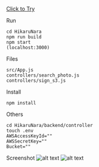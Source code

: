 [Click to Try](http://p2-front-end.s3-website-us-east-1.amazonaws.com/)

Run
```
cd HikaruNara
npm run build
npm start   
(localhost:3000)
```

Files
```
src/App.js
controllers/search_photo.js
controllers/sign_s3.js
```

Install
```
npm install
```

Others
```
cd HikaruNara/backend/controller
touch .env
AWSAccessKeyId=""
AWSSecretKey=""
Bucket=""
```

Screenshot
![alt text](https://github.com/duochen13/Voice-Controlled-Photo-Album/blob/main/search_demo.jpg?raw=true)
![alt text](https://github.com/duochen13/Voice-Controlled-Photo-Album/blob/main/upload_demo.jpg?raw=true)

